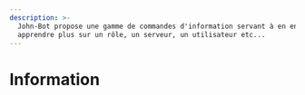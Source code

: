 ```yaml
---
description: >-
  John-Bot propose une gamme de commandes d'information servant à en en
  apprendre plus sur un rôle, un serveur, un utilisateur etc...
---
```


# Information

